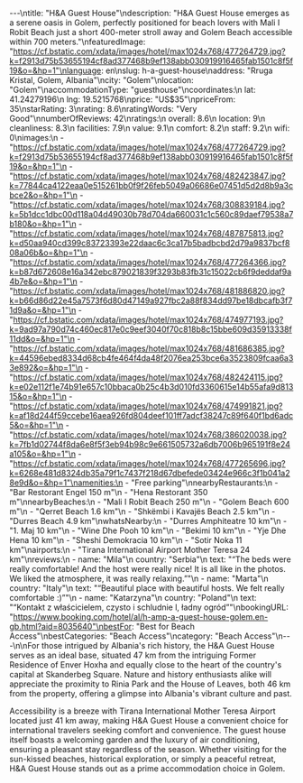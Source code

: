 ---\ntitle: "H&A Guest House"\ndescription: "H&A Guest House emerges as a serene oasis in Golem, perfectly positioned for beach lovers with Mali I Robit Beach just a short 400-meter stroll away and Golem Beach accessible within 700 meters."\nfeaturedImage: "https://cf.bstatic.com/xdata/images/hotel/max1024x768/477264729.jpg?k=f2913d75b53655194cf8ad377468b9ef138abb030919916465fab1501c8f5f19&o=&hp=1"\nlanguage: en\nslug: h-a-guest-house\naddress: "Rruga Kristal, Golem, Albania"\ncity: "Golem"\nlocation: "Golem"\naccommodationType: "guesthouse"\ncoordinates:\n  lat: 41.24279196\n  lng: 19.5215768\nprice: "US$35"\npriceFrom: 35\nstarRating: 3\nrating: 8.6\nratingWords: "Very Good"\nnumberOfReviews: 42\nratings:\n  overall: 8.6\n  location: 9\n  cleanliness: 8.3\n  facilities: 7.9\n  value: 9.1\n  comfort: 8.2\n  staff: 9.2\n  wifi: 0\nimages:\n  - "https://cf.bstatic.com/xdata/images/hotel/max1024x768/477264729.jpg?k=f2913d75b53655194cf8ad377468b9ef138abb030919916465fab1501c8f5f19&o=&hp=1"\n  - "https://cf.bstatic.com/xdata/images/hotel/max1024x768/482423847.jpg?k=77844ca4122eaa0e515261bb0f9f26feb5049a06686e07451d5d2d8b9a3cbce2&o=&hp=1"\n  - "https://cf.bstatic.com/xdata/images/hotel/max1024x768/308839184.jpg?k=5b1dcc1dbc00d118a04d49030b78d704da660031c1c560c89daef79538a7b180&o=&hp=1"\n  - "https://cf.bstatic.com/xdata/images/hotel/max1024x768/487875813.jpg?k=d50aa940cd399c83723393e22daac6c3ca17b5badbcbd2d79a9837bcf808a06b&o=&hp=1"\n  - "https://cf.bstatic.com/xdata/images/hotel/max1024x768/477264366.jpg?k=b87d672608e16a342ebc879021839f3293b83fb31c15022cb6f9deddaf9a4b7e&o=&hp=1"\n  - "https://cf.bstatic.com/xdata/images/hotel/max1024x768/481886820.jpg?k=b66d86d22e45a7573f6d80d47149a927fbc2a88f834dd97be18dbcafb3f71d9a&o=&hp=1"\n  - "https://cf.bstatic.com/xdata/images/hotel/max1024x768/474977193.jpg?k=9ad97a790d74c460ec817e0c9eef3040f70c818b8c15bbe609d35913338f11dd&o=&hp=1"\n  - "https://cf.bstatic.com/xdata/images/hotel/max1024x768/481686385.jpg?k=44596ebed8334d68cb4fe464f4da48f2076ea253bce6a3523809fcaa6a33e892&o=&hp=1"\n  - "https://cf.bstatic.com/xdata/images/hotel/max1024x768/482424115.jpg?k=e02e112f1e74b91e657c10bbaca0b25c4b3d010fd3360615e14b55afa9d81315&o=&hp=1"\n  - "https://cf.bstatic.com/xdata/images/hotel/max1024x768/474991821.jpg?k=af18d244f59ccebe16aea926fd804deef101ff7adcf38247c89f640f1bd6adc5&o=&hp=1"\n  - "https://cf.bstatic.com/xdata/images/hotel/max1024x768/386020038.jpg?k=7fb1d02744f8da6e8f5f3eb94b98c9e661505732a6db7006b965191f8e24a105&o=&hp=1"\n  - "https://cf.bstatic.com/xdata/images/hotel/max1024x768/477265696.jpg?k=6268e481d8324db35a79f1c7437f218d67dbefede03424e966c3f1b041a28e9d&o=&hp=1"\namenities:\n  - "Free parking"\nnearbyRestaurants:\n  - "Bar Restorant Engel 150 m"\n  - "Hena Restorant 350 m"\nnearbyBeaches:\n  - "Mali I Robit Beach 250 m"\n  - "Golem Beach 600 m"\n  - "Qerret Beach 1.6 km"\n  - "Shkëmbi i Kavajës Beach 2.5 km"\n  - "Durres Beach 4.9 km"\nwhatsNearby:\n  - "Durres Amphiteatre 10 km"\n  - "1. Maj 10 km"\n  - "Wine Dhe Pooh 10 km"\n  - "Bekimi 10 km"\n  - "Yje Dhe Hena 10 km"\n  - "Sheshi Demokracia 10 km"\n  - "Sotir Noka 11 km"\nairports:\n  - "Tirana International Airport Mother Teresa 24 km"\nreviews:\n  - name: "Mila"\n    country: "Serbia"\n    text: "“The beds were really comfortable! And the host were really nice! It is all like in the photos. We liked the atmosphere, it was really relaxing.”"\n  - name: "Marta"\n    country: "Italy"\n    text: "“Beautiful place with beautiful hosts. We felt really comfortable :)”"\n  - name: "Katarzyna"\n    country: "Poland"\n    text: "“Kontakt z właścicielem, czysto i schludnie l, ładny ogród”"\nbookingURL: "https://www.booking.com/hotel/al/h-amp-a-guest-house-golem.en-gb.html?aid=8035640"\nbestFor: "Best for Beach Access"\nbestCategories: "Beach Access"\ncategory: "Beach Access"\n---\n\nFor those intrigued by Albania's rich history, the H&A Guest House serves as an ideal base, situated 47 km from the intriguing Former Residence of Enver Hoxha and equally close to the heart of the country's capital at Skanderbeg Square. Nature and history enthusiasts alike will appreciate the proximity to Rinia Park and the House of Leaves, both 46 km from the property, offering a glimpse into Albania's vibrant culture and past.

Accessibility is a breeze with Tirana International Mother Teresa Airport located just 41 km away, making H&A Guest House a convenient choice for international travelers seeking comfort and convenience. The guest house itself boasts a welcoming garden and the luxury of air conditioning, ensuring a pleasant stay regardless of the season. Whether visiting for the sun-kissed beaches, historical exploration, or simply a peaceful retreat, H&A Guest House stands out as a prime accommodation choice in Golem.